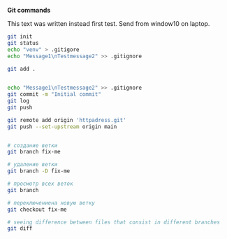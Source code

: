 **Git commands**

This text was written instead first test.
Send from window10 on laptop.

```bash 
git init
git status
echo "venv" > .gitigore
echo "Message1\nTestmessage2" >> .gitignore

git add .

    
echo "Message1\nTestmessage2" >> .gitignore
git commit -m "Initial commit"  
git log
git push

git remote add origin 'httpadress.git'
git push --set-upstream origin main


# создание ветки 
git branch fix-me

# удаление ветки
git branch -D fix-me 

# просмотр всех веток
git branch

# переключениена новую ветку
git checkout fix-me 

# seeing difference between files that consist in different branches
git diff
```
